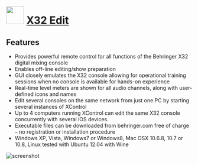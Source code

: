 ﻿# <img src="https://cdn.jsdelivr.net/gh/chtof/chocolatey-packages/manual/x32-edit/x32-edit.png" width="48" height="48"/> [X32 Edit](https://chocolatey.org/packages/x32-edit)

## Features
- Provides powerful remote control for all functions of the Behringer X32 digital mixing console
- Enables off-line editing/show preparation
- GUI closely emulates the X32 console allowing for operational training sessions when no console is available for hands-on experience
- Real-time level meters are shown for all audio channels, along with user-defined icons and names
- Edit several consoles on the same network from just one PC by starting several instances of XControl
- Up to 4 computers running XControl can edit the same X32 console concurrently with several iOS devices.
- Executable files can be downloaded from behringer.com free of charge – no registration or installation procedure
- Windows XP, Vista, Windows7 or Windows8, Mac OSX 10.6.8, 10.7 or 10.8, Linux tested with Ubuntu 12.04 with Wine

![screenshot](https://cdn.jsdelivr.net/gh/chtof/chocolatey-packages/manual/x32-edit/screenshot.png)